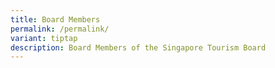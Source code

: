 ```yaml
---
title: Board Members
permalink: /permalink/
variant: tiptap
description: Board Members of the Singapore Tourism Board
---
```

